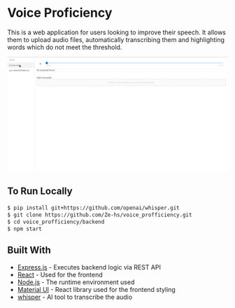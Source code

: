 # Voice Proficiency

This is a web application for users looking to improve their speech. It allows them to upload audio files, automatically transcribing them and highlighting words which do not meet the threshold.

![image](./demo/demo.gif)

## To Run Locally

```
$ pip install git+https://github.com/openai/whisper.git
$ git clone https://github.com/Ze-hs/voice_profficiency.git
$ cd voice_profficiency/backend
$ npm start
```

## Built With

-   [Express.js](https://expressjs.com/) - Executes backend logic via REST API
-   [React](https://reactjs.org/) - Used for the frontend
-   [Node.js](https://nodejs.org/) - The runtime environment used
-   [Material UI](https://mui.com/material-ui/) - React library used for the frontend styling
-   [whisper](https://github.com/openai/whisper) - AI tool to transcribe the audio
